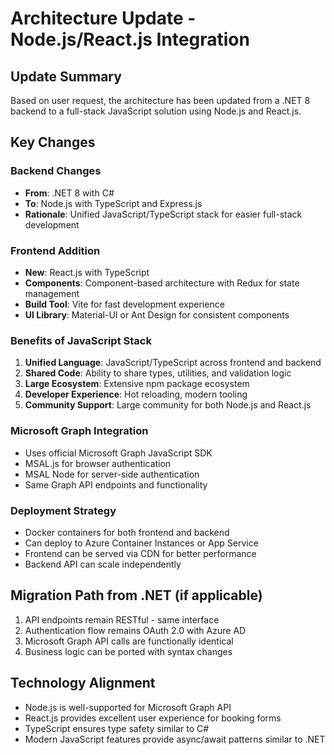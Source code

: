 # Architecture Update - Node.js/React.js Integration

## Update Summary
Based on user request, the architecture has been updated from a .NET 8 backend to a full-stack JavaScript solution using Node.js and React.js.

## Key Changes

### Backend Changes
- **From**: .NET 8 with C#
- **To**: Node.js with TypeScript and Express.js
- **Rationale**: Unified JavaScript/TypeScript stack for easier full-stack development

### Frontend Addition
- **New**: React.js with TypeScript
- **Components**: Component-based architecture with Redux for state management
- **Build Tool**: Vite for fast development experience
- **UI Library**: Material-UI or Ant Design for consistent components

### Benefits of JavaScript Stack
1. **Unified Language**: JavaScript/TypeScript across frontend and backend
2. **Shared Code**: Ability to share types, utilities, and validation logic
3. **Large Ecosystem**: Extensive npm package ecosystem
4. **Developer Experience**: Hot reloading, modern tooling
5. **Community Support**: Large community for both Node.js and React.js

### Microsoft Graph Integration
- Uses official Microsoft Graph JavaScript SDK
- MSAL.js for browser authentication
- MSAL Node for server-side authentication
- Same Graph API endpoints and functionality

### Deployment Strategy
- Docker containers for both frontend and backend
- Can deploy to Azure Container Instances or App Service
- Frontend can be served via CDN for better performance
- Backend API can scale independently

## Migration Path from .NET (if applicable)
1. API endpoints remain RESTful - same interface
2. Authentication flow remains OAuth 2.0 with Azure AD
3. Microsoft Graph API calls are functionally identical
4. Business logic can be ported with syntax changes

## Technology Alignment
- Node.js is well-supported for Microsoft Graph API
- React.js provides excellent user experience for booking forms
- TypeScript ensures type safety similar to C#
- Modern JavaScript features provide async/await patterns similar to .NET